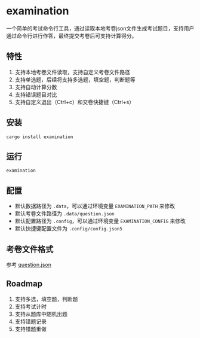 # examination

一个简单的考试命令行工具，通过读取本地考卷json文件生成考试题目，支持用户通过命令行进行作答，最终提交考卷后可支持计算得分。

## 特性

1. 支持本地考卷文件读取，支持自定义考卷文件路径
2. 支持单选题，后续将支持多选题，填空题，判断题等
3. 支持自动计算分数
4. 支持错误题目对比
5. 支持自定义退出（Ctrl+c）和交卷快捷键（Ctrl+s）

## 安装

```shell
cargo install examination
```

## 运行

```shell
examination
```

## 配置

- 默认数据路径为 `.data`，可以通过环境变量 `EXAMINATION_PATH` 来修改
- 默认考卷文件路径为 `.data/question.json`
- 默认配置路径为 `.config`，可以通过环境变量 `EXAMINATION_CONFIG` 来修改
- 默认快捷键配置文件为 `.config/config.json5`

## 考卷文件格式

参考 [question.json](./.data/question.json)

## Roadmap

1. 支持多选，填空题，判断题
2. 支持考试计时 
3. 支持从题库中随机出题 
4. 支持错题记录 
5. 支持错题重做




